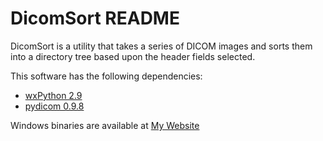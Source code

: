 DicomSort README
================

DicomSort is a utility that takes a series of DICOM images and sorts them into
a directory tree based upon the header fields selected.

This software has the following dependencies:

* [wxPython 2.9](http://www.wxpython.org/download.php)
* [pydicom 0.9.8](http://code.google.com/p/pydicom/)

Windows binaries are available at [My Website](http://www.dicomsort.com)

